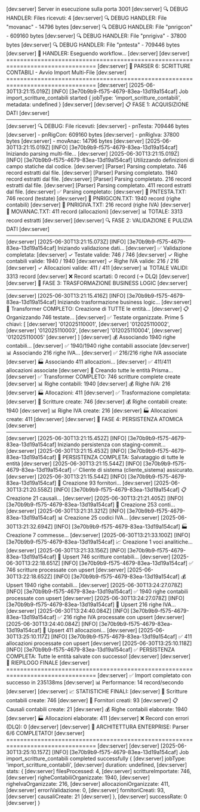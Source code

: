 [dev:server] Server in esecuzione sulla porta 3001
[dev:server] 🔍 DEBUG HANDLER: Files ricevuti: 4
[dev:server] 🔍 DEBUG HANDLER: File "movanac" - 14796 bytes
[dev:server] 🔍 DEBUG HANDLER: File "pnrigcon" - 609160 bytes
[dev:server] 🔍 DEBUG HANDLER: File "pnrigiva" - 37800 bytes
[dev:server] 🔍 DEBUG HANDLER: File "pntesta" - 709446 bytes
[dev:server] 🚨 HANDLER: Eseguendo workflow...
[dev:server]
[dev:server] ================================================================================
[dev:server] 🚀 PARSER 6: SCRITTURE CONTABILI - Avvio Import Multi-File
[dev:server] ================================================================================
[dev:server] [2025-06-30T13:21:15.019Z] [INFO] [3e70b9b9-f575-4679-83ea-13d19a154caf] Job import_scritture_contabili started { jobType: 'import_scritture_contabili', metadata: undefined }
[dev:server]
[dev:server] 📋 FASE 1: ACQUISIZIONE DATI
[dev:server] ──────────────────────────────────────────────────
[dev:server] 🔍 DEBUG: File ricevuti:
[dev:server]   - pnTesta: 709446 bytes
[dev:server]   - pnRigCon: 609160 bytes
[dev:server]   - pnRigIva: 37800 bytes
[dev:server]   - movAnac: 14796 bytes
[dev:server] [2025-06-30T13:21:15.019Z] [INFO] [3e70b9b9-f575-4679-83ea-13d19a154caf] Iniziando parsing multi-file...
[dev:server] [2025-06-30T13:21:15.019Z] [INFO] [3e70b9b9-f575-4679-83ea-13d19a154caf] Utilizzando definizioni di campo statiche dal codice.
[dev:server] [Parser] Parsing completato. 746 record estratti dal file.
[dev:server] [Parser] Parsing completato. 1940 record estratti dal file.
[dev:server] [Parser] Parsing completato. 216 record estratti dal file.
[dev:server] [Parser] Parsing completato. 411 record estratti dal file.
[dev:server] ✅ Parsing completato:
[dev:server]    📄 PNTESTA.TXT:    746 record (testate)
[dev:server]    📄 PNRIGCON.TXT:  1940 record (righe contabili)
[dev:server]    📄 PNRIGIVA.TXT:   216 record (righe IVA)
[dev:server]    📄 MOVANAC.TXT:    411 record (allocazioni)
[dev:server]    📊 TOTALE:        3313 record estratti
[dev:server]
[dev:server] 🔍 FASE 2: VALIDAZIONE E PULIZIA DATI
[dev:server] ──────────────────────────────────────────────────
[dev:server] [2025-06-30T13:21:15.073Z] [INFO] [3e70b9b9-f575-4679-83ea-13d19a154caf] Iniziando validazione dati...
[dev:server] ✅ Validazione completata:
[dev:server]    ✓ Testate valide:         746 / 746
[dev:server]    ✓ Righe contabili valide: 1940 / 1940
[dev:server]    ✓ Righe IVA valide:       216 / 216
[dev:server]    ✓ Allocazioni valide:     411 / 411
[dev:server]    📊 TOTALE VALIDI:        3313 record
[dev:server]    ❌ Record scartati:          0 record (→ DLQ)
[dev:server]
[dev:server] 🔄 FASE 3: TRASFORMAZIONE BUSINESS LOGIC
[dev:server] ──────────────────────────────────────────────────
[dev:server] [2025-06-30T13:21:15.416Z] [INFO] [3e70b9b9-f575-4679-83ea-13d19a154caf] Iniziando trasformazione business logic...
[dev:server] 🔧 Transformer COMPLETO: Creazione di TUTTE le entità...
[dev:server] 📋 Organizzando 746 testate...
[dev:server] ✅ Testate organizzate. Prime 5 chiavi: [
[dev:server]   '012025110001',
[dev:server]   '012025110002',
[dev:server]   '012025110003',
[dev:server]   '012025110004',
[dev:server]   '012025110005'
[dev:server] ]
[dev:server] 💰 Associando 1940 righe contabili...
[dev:server] ✅ 1940/1940 righe contabili associate
[dev:server] 📊 Associando 216 righe IVA...
[dev:server] ✅ 216/216 righe IVA associate
[dev:server] 🏭 Associando 411 allocazioni...
[dev:server] ✅ 411/411 allocazioni associate
[dev:server] 🔧 Creando tutte le entità Prisma...
[dev:server] ✅ Transformer COMPLETO: 746 scritture complete create
[dev:server]    📊 Righe contabili: 1940
[dev:server]    💰 Righe IVA: 216
[dev:server]    🏭 Allocazioni: 411
[dev:server] ✅ Trasformazione completata:
[dev:server]    📝 Scritture create:         746
[dev:server]    💰 Righe contabili create:  1940
[dev:server]    📊 Righe IVA create:         216
[dev:server]    🏭 Allocazioni create:       411
[dev:server]
[dev:server] 💾 FASE 4: PERSISTENZA ATOMICA
[dev:server] ──────────────────────────────────────────────────
[dev:server] [2025-06-30T13:21:15.452Z] [INFO] [3e70b9b9-f575-4679-83ea-13d19a154caf] Iniziando persistenza con staging-commit...
[dev:server] [2025-06-30T13:21:15.453Z] [INFO] [3e70b9b9-f575-4679-83ea-13d19a154caf] 💾 PERSISTENZA COMPLETA: Salvataggio di tutte le entità
[dev:server] [2025-06-30T13:21:15.544Z] [INFO] [3e70b9b9-f575-4679-83ea-13d19a154caf] ✅ Cliente di sistema (cliente_sistema) assicurato.
[dev:server] [2025-06-30T13:21:15.544Z] [INFO] [3e70b9b9-f575-4679-83ea-13d19a154caf] 🏢 Creazione 93 fornitori...
[dev:server] [2025-06-30T13:21:20.558Z] [INFO] [3e70b9b9-f575-4679-83ea-13d19a154caf] 📋 Creazione 21 causali...
[dev:server] [2025-06-30T13:21:21.405Z] [INFO] [3e70b9b9-f575-4679-83ea-13d19a154caf] 🏦 Creazione 253 conti...
[dev:server] [2025-06-30T13:21:31.321Z] [INFO] [3e70b9b9-f575-4679-83ea-13d19a154caf] 📊 Creazione 25 codici IVA...
[dev:server] [2025-06-30T13:21:32.694Z] [INFO] [3e70b9b9-f575-4679-83ea-13d19a154caf] 🏭 Creazione 7 commesse...
[dev:server] [2025-06-30T13:21:33.100Z] [INFO] [3e70b9b9-f575-4679-83ea-13d19a154caf] 📈 Creazione 1 voci analitiche...
[dev:server] [2025-06-30T13:21:33.156Z] [INFO] [3e70b9b9-f575-4679-83ea-13d19a154caf] 📝 Upsert 746 scritture contabili...
[dev:server] [2025-06-30T13:22:18.651Z] [INFO] [3e70b9b9-f575-4679-83ea-13d19a154caf] ✅ 746 scritture processate con upsert
[dev:server] [2025-06-30T13:22:18.652Z] [INFO] [3e70b9b9-f575-4679-83ea-13d19a154caf] 💰 Upsert 1940 righe contabili...
[dev:server] [2025-06-30T13:24:27.078Z] [INFO] [3e70b9b9-f575-4679-83ea-13d19a154caf] ✅ 1940 righe contabili processate con upsert
[dev:server] [2025-06-30T13:24:27.078Z] [INFO] [3e70b9b9-f575-4679-83ea-13d19a154caf] 🧾 Upsert 216 righe IVA...
[dev:server] [2025-06-30T13:24:40.084Z] [INFO] [3e70b9b9-f575-4679-83ea-13d19a154caf] ✅ 216 righe IVA processate con upsert
[dev:server] [2025-06-30T13:24:40.084Z] [INFO] [3e70b9b9-f575-4679-83ea-13d19a154caf] 🎯 Upsert 411 allocazioni...
[dev:server] [2025-06-30T13:25:10.117Z] [INFO] [3e70b9b9-f575-4679-83ea-13d19a154caf] ✅ 411 allocazioni processate con upsert
[dev:server] [2025-06-30T13:25:10.118Z] [INFO] [3e70b9b9-f575-4679-83ea-13d19a154caf] ✅ PERSISTENZA COMPLETA: Tutte le entità salvate con successo!
[dev:server] 
[dev:server] 🎉 RIEPILOGO FINALE
[dev:server] ================================================================================
[dev:server] ✅ Import completato con successo in 235138ms
[dev:server] 📊 Performance: 14 record/secondo
[dev:server]
[dev:server] 📈 STATISTICHE FINALI:
[dev:server]    🎯 Scritture contabili create:   746
[dev:server]    🏢 Fornitori creati:              93
[dev:server]    📋 Causali contabili create:      21
[dev:server]    💰 Righe contabili elaborate:   1940
[dev:server]    🏭 Allocazioni elaborate:        411
[dev:server]    ❌ Record con errori (DLQ):        0
[dev:server]
[dev:server] 🚀 ARCHITETTURA ENTERPRISE: Parser 6/6 COMPLETATO!
[dev:server] ================================================================================
[dev:server]
[dev:server] [2025-06-30T13:25:10.157Z] [INFO] [3e70b9b9-f575-4679-83ea-13d19a154caf] Job import_scritture_contabili completed successfully {
[dev:server]   jobType: 'import_scritture_contabili',
[dev:server]   duration: undefined,
[dev:server]   stats: {
[dev:server]     filesProcessed: 4,
[dev:server]     scrittureImportate: 746,
[dev:server]     righeContabiliOrganizzate: 1940,
[dev:server]     righeIvaOrganizzate: 216,
[dev:server]     allocazioniOrganizzate: 411,
[dev:server]     erroriValidazione: 0,
[dev:server]     fornitoriCreati: 93,
[dev:server]     causaliCreate: 21
[dev:server]   },
[dev:server]   successRate: 0
[dev:server] }